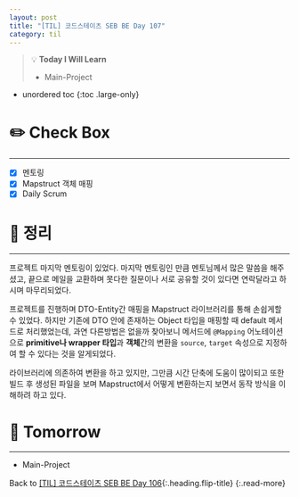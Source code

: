 ```yaml
---
layout: post
title: "[TIL] 코드스테이츠 SEB BE Day 107"
category: til
---
```

> 💡 **Today I Will Learn**
>
> * Main-Project

* unordered toc
{:toc .large-only}

# ✏️ Check Box
***

* [x] <label>멘토링</label>
* [x] <label>Mapstruct 객체 매핑</label>
* [x] <label>Daily Scrum</label>

# 📌 정리
***

프로젝트 마지막 멘토링이 있었다. 마지막 멘토링인 만큼 멘토님께서 많은 말씀을 해주셨고, 끝으로 메일을 교환하며 못다한 질문이나 서로 공유할 것이 있다면 연락달라고 하시며 마무리되었다.

프로젝트를 진행하며 DTO-Entity간 매핑을 Mapstruct 라이브러리를 통해 손쉽게할 수 있었다. 하지만 기존에 DTO 안에 존재하는 Object 타입을 매핑할 때 default 메서드로 처리했었는데, 과연 다른방법은 없을까 찾아보니 메서드에 `@Mapping` 어노테이션으로 **primitive나 wrapper 타입**과 **객체**간의 변환을 `source`, `target` 속성으로 지정하여 할 수 있다는 것을 알게되었다.

라이브러리에 의존하여 변환을 하고 있지만, 그만큼 시간 단축에 도움이 많이되고 또한 빌드 후 생성된 파일을 보며 Mapstruct에서 어떻게 변환하는지 보면서 동작 방식을 이해하려 하고 있다.

# 🎯 Tomorrow
***

* Main-Project

Back to [[TIL] 코드스테이츠 SEB BE Day 106](220928-til){:.heading.flip-title}
{:.read-more}